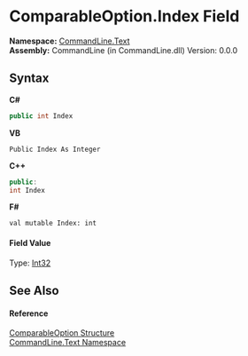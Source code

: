 # ComparableOption.Index Field
 

**Namespace:**&nbsp;<a href="N_CommandLine_Text">CommandLine.Text</a><br />**Assembly:**&nbsp;CommandLine (in CommandLine.dll) Version: 0.0.0

## Syntax

**C#**<br />
``` C#
public int Index
```

**VB**<br />
``` VB
Public Index As Integer
```

**C++**<br />
``` C++
public:
int Index
```

**F#**<br />
``` F#
val mutable Index: int
```


#### Field Value
Type: <a href="https://docs.microsoft.com/dotnet/api/system.int32" target="_blank">Int32</a>

## See Also


#### Reference
<a href="T_CommandLine_Text_ComparableOption">ComparableOption Structure</a><br /><a href="N_CommandLine_Text">CommandLine.Text Namespace</a><br />